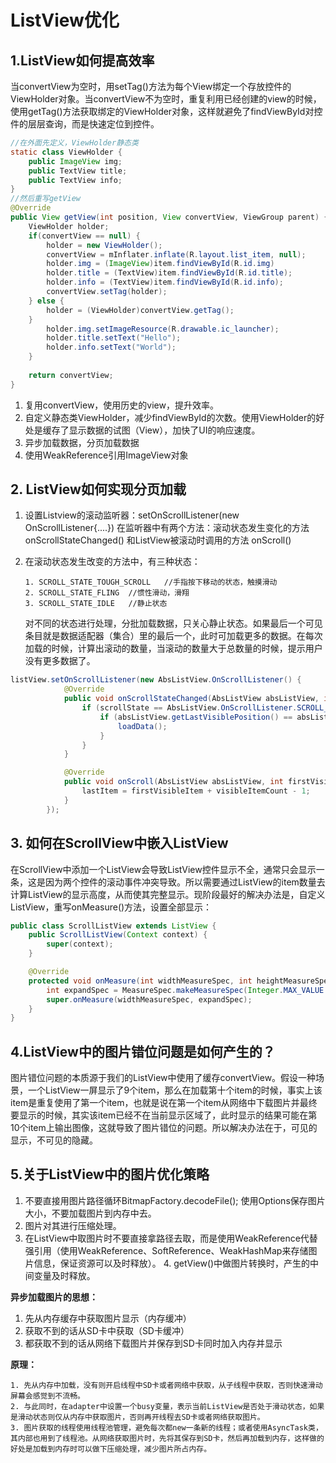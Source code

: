 # ListView优化

## 1.ListView如何提高效率

​		当convertView为空时，用setTag()方法为每个View绑定一个存放控件的ViewHolder对象。当convertView不为空时，重复利用已经创建的view的时候，使用getTag()方法获取绑定的ViewHolder对象，这样就避免了findViewById对控件的层层查询，而是快速定位到控件。

```java
//在外面先定义，ViewHolder静态类
static class ViewHolder {
    public ImageView img;
    public TextView title;
    public TextView info;
}
//然后重写getView
@Override
public View getView(int position, View convertView, ViewGroup parent) {
    ViewHolder holder;
    if(convertView == null) {
        holder = new ViewHolder();
        convertView = mInflater.inflate(R.layout.list_item, null);
        holder.img = (ImageView)item.findViewById(R.id.img)
        holder.title = (TextView)item.findViewById(R.id.title);
        holder.info = (TextView)item.findViewById(R.id.info);
        convertView.setTag(holder);
    } else {
        holder = (ViewHolder)convertView.getTag();
    }
        holder.img.setImageResource(R.drawable.ic_launcher);
        holder.title.setText("Hello");
        holder.info.setText("World");
    }
                                                                                                
    return convertView;
}
```



1. 复用convertView，使用历史的view，提升效率。
2. 自定义静态类ViewHolder，减少findViewById的次数。使用ViewHolder的好处是缓存了显示数据的试图（View），加快了UI的响应速度。
3. 异步加载数据，分页加载数据
4. 使用WeakReference引用ImageView对象

## 2. ListView如何实现分页加载

 1. 设置Listview的滚动监听器：setOnScrollListener(new OnScrollListener{....}) 在监听器中有两个方法：滚动状态发生变化的方法 onScrollStateChanged() 和ListView被滚动时调用的方法 onScroll()

 2. 在滚动状态发生改变的方法中，有三种状态：

     	1. SCROLL_STATE_TOUGH_SCROLL   //手指按下移动的状态，触摸滑动
        2. SCROLL_STATE_FLING  //惯性滑动，滑翔
        3. SCROLL_STATE_IDLE   //静止状态

    对不同的状态进行处理，分批加载数据，只关心静止状态。如果最后一个可见条目就是数据适配器（集合）里的最后一个，此时可加载更多的数据。在每次加载的时候，计算出滚动的数量，当滚动的数量大于总数量的时候，提示用户没有更多数据了。

```java
listView.setOnScrollListener(new AbsListView.OnScrollListener() {
            @Override
            public void onScrollStateChanged(AbsListView absListView, int scrollState) {
                if (scrollState == AbsListView.OnScrollListener.SCROLL_STATE_IDLE) {
                    if (absListView.getLastVisiblePosition() == absListView.getCount() - 1) {
                        loadData();
                    }
                }
            }

            @Override
            public void onScroll(AbsListView absListView, int firstVisibleItem, int visibleItemCount, int totalItemCount) {
                lastItem = firstVisibleItem + visibleItemCount - 1;
            }
        });
```

## 3. 如何在ScrollView中嵌入ListView

​	在ScrollView中添加一个ListView会导致ListView控件显示不全，通常只会显示一条，这是因为两个控件的滚动事件冲突导致。所以需要通过ListView的item数量去计算ListView的显示高度，从而使其完整显示。现阶段最好的解决办法是，自定义ListView，重写onMeasure()方法，设置全部显示：

```java
public class ScrollListView extends ListView {
    public ScrollListView(Context context) {
        super(context);
    }

    @Override
    protected void onMeasure(int widthMeasureSpec, int heightMeasureSpec) {
        int expandSpec = MeasureSpec.makeMeasureSpec(Integer.MAX_VALUE >> 2, MeasureSpec.AT_MOST);
        super.onMeasure(widthMeasureSpec, expandSpec);
    }
}
```

## 4.ListView中的图片错位问题是如何产生的？

​	图片错位问题的本质源于我们的ListView中使用了缓存convertView。假设一种场景，一个ListView一屏显示了9个item，那么在加载第十个item的时候，事实上该item是重复使用了第一个item，也就是说在第一个item从网络中下载图片并最终要显示的时候，其实该item已经不在当前显示区域了，此时显示的结果可能在第10个item上输出图像，这就导致了图片错位的问题。所以解决办法在于，可见的显示，不可见的隐藏。

## 5.关于ListView中的图片优化策略

 1. 不要直接用图片路径循环BitmapFactory.decodeFile(); 使用Options保存图片大小，不要加载图片到内存中去。
 2. 图片对其进行压缩处理。
 3. 在ListView中取图片时不要直接拿路径去取，而是使用WeakReference代替强引用（使用WeakReference、SoftReference、WeakHashMap来存储图片信息，保证资源可以及时释放）。
 	4. getView()中做图片转换时，产生的中间变量及时释放。

**异步加载图片的思想：**

1. 先从内存缓存中获取图片显示（内存缓冲）
2. 获取不到的话从SD卡中获取（SD卡缓冲）
3. 都获取不到的话从网络下载图片并保存到SD卡同时加入内存并显示

**原理：**

	1. 先从内存中加载，没有则开启线程中SD卡或者网络中获取，从子线程中获取，否则快速滑动屏幕会感觉到不流畅。
	2. 与此同时，在adapter中设置一个busy变量，表示当前ListView是否处于滑动状态，如果是滑动状态则仅从内存中获取图片，否则再开线程去SD卡或者网络获取图片。
	3. 图片获取的线程使用线程池管理，避免每次都new一条新的线程；或者使用AsyncTask类，其内部也用到了线程池。从网络获取图片时，先将其保存到SD卡，然后再加载到内存，这样做的好处是加载到内存时可以做下压缩处理，减少图片所占内存。
